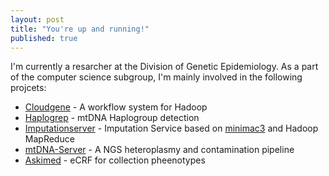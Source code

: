 ```yaml
---
layout: post
title: "You're up and running!"
published: true
---
```


I'm currently a resarcher at the Division of Genetic Epidemiology. As a part of the computer science subgroup, I'm mainly involved in the following projcets:

- [Cloudgene](http://cloudgene.uibk.ac.at) - A workflow system for Hadoop
- [Haplogrep](http://haplogrep.uibk.ac.at) - mtDNA Haplogroup detection 
- [Imputationserver](http://imputationserver.sph.umich.edu/) - Imputation Service based on [minimac3](genome.sph.umich.edu/wiki/Minimac3) and Hadoop MapReduce
- [mtDNA-Server](http://mtdna-server.uibk.ac.at) - A NGS heteroplasmy and contamination pipeline
- [Askimed](http://www.askimed.com) - eCRF for collection pheenotypes


